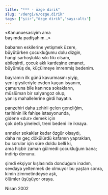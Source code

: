 ```yaml
---
title: "*** - özge dirik"
slug: "/dergi/6/ozge.dirik"
tags: ["şiir","özge dirik","sayı:altı"]
---
```


«Kanunuesasiyim ama  
başımda padişahım...»

babamın eskilerine yetişmek üzere,  
büyütürken çocukluğumu dolu dizgin,  
hangi sarhoşlukla sıkı fıkı olsam,  
abileşirdi, çocuk aklı kardeşine emanet,  
büyümüş de, küçülmeye imrenmiş bedenim.

bayramın ilk günü kavurmasını yiyip,  
yeni giysileriyle evden kaçan isyanım,  
çamuruna bile kanınca sokakların,  
müslüman bir salyangoz olup,  
yanlış mahallelerine girdi hayatın.

panzehiri daha zehirli gelen gençliğim,  
tarihinin ilk fahişe istasyonunda,  
gidene «dur» demek için  
çok defa yineledi, treni bedeni ile iknaya.

anneler sokaklar kadar özgür olsaydı,  
daha mı geç dökülürdü kafamın yaprakları,  
bu sorular için süre doldu belli ki,  
ama hiçbir zaman gülmedi çocukluğum bana;  
indirip donunu.

şimdi ekşiyor kışlasında donduğum inadım,  
sevdaya yeltenmek de olmuyor bu yaştan sonra,  
kimin zimmetindeyse aşk,  
ölümler üşüşüyor oraya.

Nisan 2002
